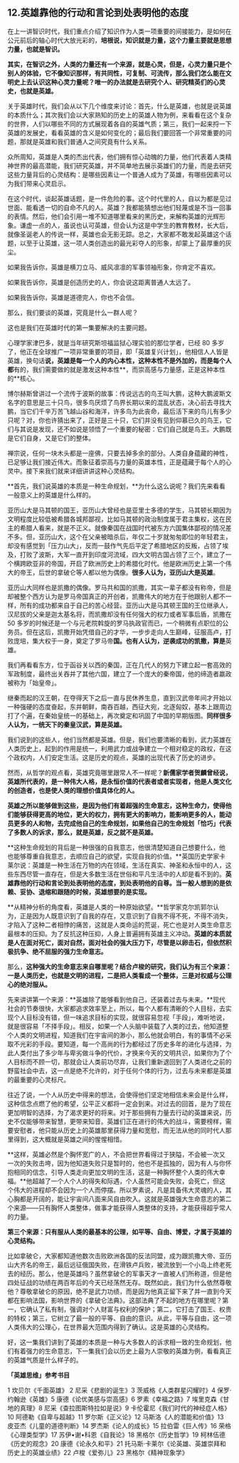 ## 12.英雄靠他的行动和言论到处表明他的态度
在上一讲智识时代，我们重点介绍了知识作为人类一项重要的间接能力，是如何在公元前后的轴心时代大放光彩的，**培根说，知识就是力量，这个力量主要就是思想力量，也就是智识。**


**其实，在智识之外，人类的力量还有一个来源，就是心灵，但是，心灵力量只是个别人的体验，它不像知识那样，有共同性，可复制、可流传，那么我们怎么能在文明史上去认识这种心灵力量呢？唯一的办法就是去研究个人、研究精英们的心灵史，**也**就是英雄。**


关于英雄时代，我们会从以下几个维度来讨论：首先，什么是英雄，也就是说英雄的本质什么；其次我们会以大家熟知的历史上的英雄人物为例，来看看在这个复杂的世界，人们以哪些不同的方式展现着各自的英雄气质；第三，我们一起来捋一下英雄的发展史，看看英雄的含义是如何变化的；最后我们要回答一个非常重要的问题，那就是英雄和我们普通人之间究竟有什么关系。


众所周知，英雄是人类的杰出代表，他们拥有惊心动魄的力量，他们代表着人类精神世界的最高潜能，我们研究英雄，并不简单地去展示英雄们的力量，而是去研究这些力量背后的心灵结构：是哪些因素让一个普通人成为了英雄，有哪些因素可以为我们带来心灵启示。


在这个时代，谈起英雄话题，是一件危险的事。这个时代里的人，自以为都是见过世面、能看透一切的自命不凡的人。英雄？我都能猜想出他们轻蔑或是不当一回事的表情。然后，他们会引用一堆不知道哪里看来的黑历史，来解构英雄的光辉形象。谦虚一点的人，虽说也认可英雄，但会认为这是中学生的教育教材，长大后，就像圣诞老人的传说一样，英雄也会无影无踪。总之，大家都不敢发起英雄这个话题，以至于让英雄，这一项人类创造出的最光彩夺人的形象，却蒙上了最厚重的灰尘。


如果我告诉你，英雄是横刀立马、威风凛凛的军事领袖形象，你肯定不喜欢。


如果我告诉你，英雄是创造历史的人，你会说这距离普通人太远了。


如果我告诉你，英雄是道德完人，你也不会信。


那么，我们要谈的英雄，究竟是什么一群人呢？


这也是我们在英雄时代的第一集要解决的主要问题。


心理学家津巴多，就是当年研究斯坦福监狱心理实验的那位学者，已经 80 多岁了，他正在全球推广一项非常重要的项目，即「英雄复兴计划」，他相信人人皆是英雄，换句话**说，英雄是每一个人的内心本性，这种本性不是外加的，而是每个人都**有的，我们需要做的就是激发这种本性**，而崇高感与力量感，正是这种本性的**核心。


博尔赫斯曾讲过一个流传于波斯的故事：传说远古的鸟王叫大鹏，这种大鹏波斯文名字的意思是三十只鸟，很多鸟厌烦了鸟界长期以来的混乱状态，决心前去寻找大鹏，当它们千辛万苦飞越山谷和海洋，许多鸟为此丧命，最后活下来的鸟儿有多少只呢？对，你也许猜出来了，正好是三十只，它们并没有见到仰慕已久的鸟王，它们与其说是发现，还不如说是领悟了一个重要的秘密：它们自己就是鸟王。大鹏既是它们自身，又是它们的整体。


禅宗说，任何一块木头都是一座佛，只要去掉多余的部分。人类自身蕴藏的神性，已足够让我们接近伟大。而象征着崇高与力量的英雄本性，正是蕴藏于每个人的心灵中。接下来我们就来详细讲讲这种心灵结构。


**首先，我们说英雄的本质是一种生命规划，**为什么这么说呢？我们先来看看一般意义上的英雄是什么样的。


亚历山大是马其顿的国王，亚历山大曾经也是亚里士多德的学生，马其顿长期因为文明程度比较低被希腊各城邦鄙视，比如马其顿的政治制度属于君主集权，这在民主的希腊人看来，就是不正义。就像秦国在战国时代被东方六国集体鄙视的情况差不多。但，亚历山大，这个在父亲被暗杀后，年仅二十岁就匆匆即位的年轻君主，却没有感觉到「压力山大」，反而一鼓作气先后平定了希腊地区的反叛，占领了埃及，打败了波斯，大军一直开到印度河流域，四大文明古国占领了三个，建立了一个横跨欧亚非的帝国，开启了欧洲历史上的希腊化时代。他是欧洲历史上第一个伟大的帝王，后世的拿破仑等人都以他为偶像。**很多人认为，亚历山大是英雄**。


亚历山大同样也是凯撒的偶像。罗马共和国的凯撒，其实一辈子都没有称帝，但是却被整个西方认为是罗马帝国真正的开创者，凯撒伟大的地方在于他跟别人都不一样，所有的成功都来自于自己的苦心经营。亚历山大是马其顿王国的王位继承人，汉尼拔的父亲是迦太基名将，而凯撒却没有任何强大的权力或者军事后盾，凯撒在 50 多岁的时候还是一个与元老院斡旋的罗马执政官而已，一个稍微有点职位的公务员。但在这后，凯撒开始凭借自己的才华，一步步走向人生巅峰，征服高卢，打败庞培，集大权于一身，奠定了罗马帝**国。也有人认为，逆袭成功的凯撒，算是**英雄。


我们再看看东方，位于函谷关以西的秦国，正在几代人的努力下建立起一套高效的军政制度，最终出关吞并了其他六国，建立了一个庞大的秦帝国，他的缔造者嬴政被称为「始皇帝」。


继秦而起的汉王朝，在夺得天下之后一直与民休养生息，直到汉武帝年间才开始以一种强硬的态度奋起，东并朝鲜，南吞百越，西征大宛，北逐匈奴，基本上跟周边打了个遍，在秦始皇统一的基础上，再次奠定和巩固了中国的早期版图。**同样很多人认为，一统天下的秦皇汉武，算是英雄。**


我们说到的这些人，他们当然都是英雄。但是，我们也要清晰的看到，武力英雄在人类历史上，起到的作用是统一，利用武力或战争建立一个相对稳定的政权，在这个政权内，人们安定生活。这是历史的观点，英雄的出现代表了历史的进步。


然而，从哲学的观点看，英雄究竟哪里跟常人不一样呢？**新儒家学者贺麟曾经说，英雄所代表的，是一种伟大人格，是永恒价值的代表者或者实现者，他是人类文化的创造者，也是使人类的理想价值具体化的人。**


**英雄之所以能够做到这些，是因为他们有着超强的生命意志，这种生命力，使得他们能够获得更高的地位，更大的权力，拥有更大的影响力，能影响更多的人，能动员更多的人和物，去完成他自己的生命规划，如果他自己的生命规划「恰巧」代表了多数人的诉求，那么，就是英雄，反之就不是英雄。**


**这种生命规划的背后是一种很强的自我意志，他很清楚知道自己想要什么，他也能够尊重自我意志，去顺应自己的欲望，实现自我的价值。**英国历史学家卡莱尔说：英雄是一种生活在万物的内在领域，生活在真实、神圣和永恒中的人，这些东西尽管一直存在，但是大多数生活在世俗和平凡生活中的人却是看不到的。**英雄靠他的行动和言论到处表明他的态度，到处表明他的自尊。当一般人想到的是依赖、妥协、退缩和跟随的时候，英雄想要的是实现。**


**从精神分析的角度看，英雄是人类的一种原始欲望。**哲学家克尔凯郭尔认为，正是因为人既意识到了自我的存在，又意识到了自我不得不死，不得不消失，才陷入了这种二者相悖的痛苦，这就是人类命运的荒诞，死亡也是对人类生命意志最根本的压抑。为了反抗这种压抑，人身上普遍拥有英雄主义冲动。**英雄的本质就是人在面对死亡，面对自然，面对社会的强大压力下，尽管是以卵击石，但依然积极抗争、绝不屈服的强力生命意志。**


那么，**这种强大的生命意志来自哪里呢？结合卢梭的研究，我们认为有三个来源：一是人类历史，也就是文明的进程，二是把人类看成一个整体，三是对权威与公理心的绝对服从。**


先来讲讲第一个来源：**英雄除了能够看到他自己，还装着过去与未来。**现代社会的节奏很快，大家都追求效率至上，所以，每个人都有清晰的个人目标，去实现个人目标没有错，但一味追求目标的实现，就很容易忽视「手段」，难听地说，就是很容易「不择手段」。相反，如果一个人头脑中装载了人类的过去，他知道整个人类的文明进程，知道我们在宇宙间的渺小，那么他就会明白，有的事情不必采取不光彩的手段。要知道，每一个高尚的行为都经过了历史多年的进化与选择，为此人类付出了多少年与卑劣做斗争的代价，才换来今天的文明共识，如果你为了个人目标而不顾一切，那就会让人类前功尽弃，让我们重新退回到了人类进化之前的野蛮社会中去，这一点是绝不允许的，对于任何个体的行为，过去与未来都是英雄的最重要的心灵标尺。


往近了说，一个人从历史中得来的想法，会使得他们坚定地相信未来会是什么样，这种信念点燃了他的希望，公平正义都将一定会到来。对过去的回首，是为了现在更加明智的选择，为了渴求更好的将来。对于那些拥有力量去行动的英雄来说，历史不仅能够带来智慧，更带来知音。英雄们正在进行的伟大的战斗，需要榜样，需要安慰者，他只能从历史上的英雄那里获得力量和宽慰，而无法从他的同时代人那里得到，这大概就是英雄之间的惺惺相惜。


**这样，英雄必然是个胸怀宽广的人，不会把世界看得过于狭隘，不会被一次又一次的失败击垮，因为他知道失败只是暂时的，他也不是孤独的，因为有人与你怀抱相同的信念，引导人类走向更加文明的生活，这是一种胸怀整个人类的伟大幸福。**他超越了一个人个人的得失和际遇，个人虽然可能会失败，会死亡，但这个伟大的进程却不会因为一个人而停摆。所以罗素说，凡是具备伟大灵魂的人，其心胸都是开阔的，能让宇宙间八面来风自由吹入。这就是英雄强大生命意志的第二个来源——只有胸怀人类整体，做事才能获得人类整体的支持，才能获得超乎常人的力量。


**第三个来源：只有服从人类的最基本的公理，如平等、自由、博爱，才属于英雄的心灵结构。**


比如拿破仑，大家都知道他数次击败欧洲各国的反法同盟，成为跟凯撒大帝、亚历山大齐名的帝王，最后远征俄国失败，在滑铁卢兵败，被流放到一个小岛上终老死去的经历。那么，他是英雄吗？虽然拿破仑的军事天才一直被人们所称道，但是他四处征战的功绩在两百年后的今天已经荡然无存。既然如此，我们为什么依然尊敬他？尊敬拿破仑的原因，绝不是武力功绩，而是因为他真正留下来了并一直到今天都在影响法国，影响世界的《拿破仑法典》。这部法典了不起的地方在哪里呢？第一，它确认了私有制，强调对个人财富与权利的保护；第二，它打击了国王、权贵的特权；第三，它树立了最一般的平等、自由的意识。从此，平等与自由，这一项人类伟大的公理心，在世界最大范围内得到了确认。这是英雄的心灵结构。


好，这一集我们讲到了英雄的本质是一种与大多数人的诉求相一致的生命规划，他们有着强力的生命意志，下一集我们会以历史上最为人崇敬的英雄为例，看看真正的英雄气质是什么样子的。


**「英雄思维」参考书目**


1 坎贝尔《千面英雄》 2 尼采《悲剧的诞生》3 茨威格《人类群星闪耀时》4 保罗·约翰逊《英雄》5 康德《论优美感与崇高感》6 罗素《幸福之路》7 埃里克森《甘地的真理》8 尼采《查拉图斯特拉如是说》9 卡伦霍尼《我们时代的神经症人格》10 阿德勒《自卑与超越》11 罗尔斯《正义论》12 马斯洛《人的潜能和价值》13 皮亚杰《儿童的道德判断》14 罗杰斯《论人的成长》15 拉伯雷《巨人传》16 荣格《心理类型学》17 苏伊•谢•科恩《自我论》18 黑格尔《历史哲学》19 柯林伍德《历史的观念》20 康德《论永久和平》21 托马斯·卡莱尔《论英雄、英雄崇拜和历史上的英雄业绩》22 卢梭《爱弥儿》23 黑格尔《精神现象学》

